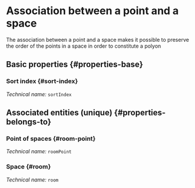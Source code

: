 # Association between a point and a space
<!--- THIS FILE IS GENERATED PLEASE DO NOT EDIT IT DIRECTLY --->

The association between a point and a space makes it possible to preserve the order of the points in a space in order to constitute a polyon

## Basic properties {#properties-base}

### Sort index {#sort-index}



*Technical name:* ```sortIndex```


## Associated entities (unique) {#properties-belongs-to}

### Point of spaces {#room-point}



*Technical name:* ```roomPoint```

### Space {#room}



*Technical name:* ```room```





